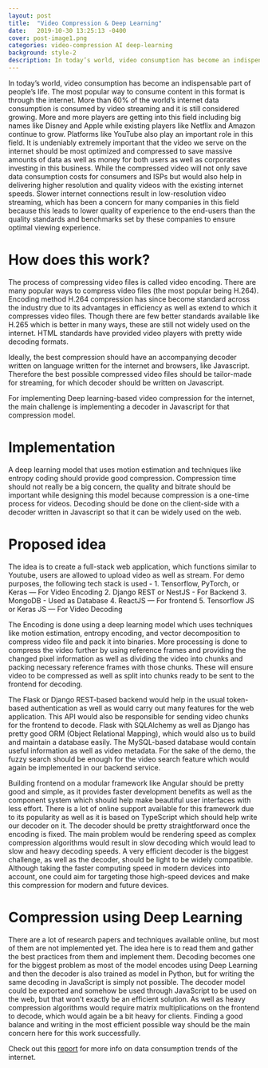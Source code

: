 ```yaml
---
layout: post
title:  "Video Compression & Deep Learning"
date:   2019-10-30 13:25:13 -0400
cover: post-image1.png
categories: video-compression AI deep-learning
background: style-2
description: In today’s world, video consumption has become an indispensable part of people’s life. Artificial Intelligence and Deep Learning models might be able to help us in compressing videos and save huge amounts of storage space.
---
```

In today’s world, video consumption has become an indispensable part of people’s life. The most popular way to consume content in this format is through the internet. More than 60% of the world’s internet data consumption is consumed by video streaming and it is still considered growing. More and more players are getting into this field including big names like Disney and Apple while existing players like Netflix and Amazon continue to grow. Platforms like YouTube also play an important role in this field. It is undeniably extremely important that the video we serve on the internet should be most optimized and compressed to save massive amounts of data as well as money for both users as well as corporates investing in this business. While the compressed video will not only save data consumption costs for consumers and ISPs but would also help in delivering higher resolution and quality videos with the existing internet speeds. Slower internet connections result in low-resolution video streaming, which has been a concern for many companies in this field because this leads to lower quality of experience to the end-users than the quality standards and benchmarks set by these companies to ensure optimal viewing experience.

<h1>How does this work?</h1>
The process of compressing video files is called video encoding. There are many popular ways to compress video files (the most popular being H.264). Encoding method H.264 compression has since become standard across the industry due to its advantages in efficiency as well as extend to which it compresses video files. Though there are few better standards available like H.265 which is better in many ways, these are still not widely used on the internet. HTML standards have provided video players with pretty wide decoding formats.

Ideally, the best compression should have an accompanying decoder written on language written for the internet and browsers, like Javascript. Therefore the best possible compressed video files should be tailor-made for streaming, for which decoder should be written on Javascript.

For implementing Deep learning-based video compression for the internet, the main challenge is implementing a decoder in Javascript for that compression model.

<h1>Implementation</h1>
A deep learning model that uses motion estimation and techniques like entropy coding should provide good compression. Compression time should not really be a big concern, the quality and bitrate should be important while designing this model because compression is a one-time process for videos. Decoding should be done on the client-side with a decoder written in Javascript so that it can be widely used on the web.

<h1>Proposed idea</h1>
The idea is to create a full-stack web application, which functions similar to Youtube, users are allowed to upload video as well as stream. For demo purposes, the following tech stack is used -
1. Tensorflow, PyTorch, or Keras — For Video Encoding
2. Django REST or NestJS - For Backend
3. MongoDB - Used as Database
4. ReactJS — For frontend
5. Tensorflow JS or Keras JS — For Video Decoding

The Encoding is done using a deep learning model which uses techniques like motion estimation, entropy encoding, and vector decomposition to compress video file and pack it into binaries. More processing is done to compress the video further by using reference frames and providing the changed pixel information as well as dividing the video into chunks and packing necessary reference frames with those chunks. These will ensure video to be compressed as well as split into chunks ready to be sent to the frontend for decoding.

The Flask or Django REST-based backend would help in the usual token-based authentication as well as would carry out many features for the web application. This API would also be responsible for sending video chunks for the frontend to decode. Flask with SQLAlchemy as well as Django has pretty good ORM (Object Relational Mapping), which would also us to build and maintain a database easily. The MySQL-based database would contain useful information as well as video metadata. For the sake of the demo, the fuzzy search should be enough for the video search feature which would again be implemented in our backend service.

Building frontend on a modular framework like Angular should be pretty good and simple, as it provides faster development benefits as well as the component system which should help make beautiful user interfaces with less effort. There is a lot of online support available for this framework due to its popularity as well as it is based on TypeScript which should help write our decoder on it.
The decoder should be pretty straightforward once the encoding is fixed. The main problem would be rendering speed as complex compression algorithms would result in slow decoding which would lead to slow and heavy decoding speeds. A very efficient decoder is the biggest challenge, as well as the decoder, should be light to be widely compatible. Although taking the faster computing speed in modern devices into account, one could aim for targeting those high-speed devices and make this compression for modern and future devices.

<h1>Compression using Deep Learning</h1>
There are a lot of research papers and techniques available online, but most of them are not implemented yet. The idea here is to read them and gather the best practices from them and implement them. Decoding becomes one for the biggest problem as most of the model encodes using Deep Learning and then the decoder is also trained as model in Python, but for writing the same decoding in JavaScript is simply not possible. The decoder model could be exported and somehow be used through JavaScript to be used on the web, but that won’t exactly be an efficient solution. As well as heavy compression algorithms would require matrix multiplications on the frontend to decode, which would again be a bit heavy for clients. Finding a good balance and writing in the most efficient possible way should be the main concern here for this work successfully.

Check out this [report][report-link] for more info on data consumption trends of the internet.

[report-link]: https://www.sandvine.com/phenomena